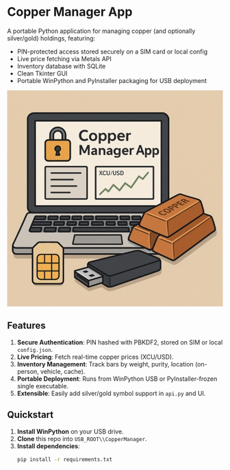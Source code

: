 # Copper Manager App

A portable Python application for managing copper (and optionally silver/gold) holdings, featuring:

- PIN-protected access stored securely on a SIM card or local config
- Live price fetching via Metals API
- Inventory database with SQLite
- Clean Tkinter GUI
- Portable WinPython and PyInstaller packaging for USB deployment

![Metal-Manager-App Banner](https://github.com/xbard-C42/Metal-Manager-App/blob/main/Copper%20Manager%20App.jpg)

## Features
1. **Secure Authentication**: PIN hashed with PBKDF2, stored on SIM or local `config.json`.
2. **Live Pricing**: Fetch real-time copper prices (XCU/USD).
3. **Inventory Management**: Track bars by weight, purity, location (on-person, vehicle, cache).
4. **Portable Deployment**: Runs from WinPython USB or PyInstaller-frozen single executable.
5. **Extensible**: Easily add silver/gold symbol support in `api.py` and UI.

## Quickstart
1. **Install WinPython** on your USB drive.
2. **Clone** this repo into `USB_ROOT\\CopperManager`.
3. **Install dependencies**:
   ```bash
   pip install -r requirements.txt
